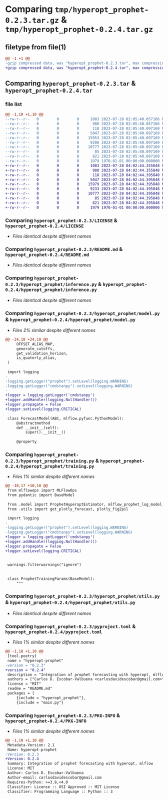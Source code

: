 # Comparing `tmp/hyperopt_prophet-0.2.3.tar.gz` & `tmp/hyperopt_prophet-0.2.4.tar.gz`

## filetype from file(1)

```diff
@@ -1 +1 @@
-gzip compressed data, was "hyperopt_prophet-0.2.3.tar", max compression
+gzip compressed data, was "hyperopt_prophet-0.2.4.tar", max compression
```

## Comparing `hyperopt_prophet-0.2.3.tar` & `hyperopt_prophet-0.2.4.tar`

### file list

```diff
@@ -1,10 +1,10 @@
--rw-r--r--   0        0        0     1083 2023-07-28 02:05:40.057166 hyperopt_prophet-0.2.3/LICENSE
--rw-r--r--   0        0        0      980 2023-07-28 02:05:40.057166 hyperopt_prophet-0.2.3/README.md
--rw-r--r--   0        0        0      118 2023-07-28 02:05:40.097169 hyperopt_prophet-0.2.3/hyperopt_prophet/__init__.py
--rw-r--r--   0        0        0     5047 2023-07-28 02:05:40.097169 hyperopt_prophet-0.2.3/hyperopt_prophet/inference.py
--rw-r--r--   0        0        0    15953 2023-07-28 02:05:40.097169 hyperopt_prophet-0.2.3/hyperopt_prophet/model.py
--rw-r--r--   0        0        0     9206 2023-07-28 02:05:40.097169 hyperopt_prophet-0.2.3/hyperopt_prophet/training.py
--rw-r--r--   0        0        0    10777 2023-07-28 02:05:40.097169 hyperopt_prophet-0.2.3/hyperopt_prophet/utils.py
--rw-r--r--   0        0        0       85 2023-07-28 02:05:40.097169 hyperopt_prophet-0.2.3/main.py
--rw-r--r--   0        0        0      821 2023-07-28 02:05:40.097169 hyperopt_prophet-0.2.3/pyproject.toml
--rw-r--r--   0        0        0     1979 1970-01-01 00:00:00.000000 hyperopt_prophet-0.2.3/PKG-INFO
+-rw-r--r--   0        0        0     1083 2023-07-28 04:02:44.355848 hyperopt_prophet-0.2.4/LICENSE
+-rw-r--r--   0        0        0      980 2023-07-28 04:02:44.355848 hyperopt_prophet-0.2.4/README.md
+-rw-r--r--   0        0        0      118 2023-07-28 04:02:44.395848 hyperopt_prophet-0.2.4/hyperopt_prophet/__init__.py
+-rw-r--r--   0        0        0     5047 2023-07-28 04:02:44.395848 hyperopt_prophet-0.2.4/hyperopt_prophet/inference.py
+-rw-r--r--   0        0        0    15979 2023-07-28 04:02:44.395848 hyperopt_prophet-0.2.4/hyperopt_prophet/model.py
+-rw-r--r--   0        0        0     9233 2023-07-28 04:02:44.395848 hyperopt_prophet-0.2.4/hyperopt_prophet/training.py
+-rw-r--r--   0        0        0    10777 2023-07-28 04:02:44.395848 hyperopt_prophet-0.2.4/hyperopt_prophet/utils.py
+-rw-r--r--   0        0        0       85 2023-07-28 04:02:44.395848 hyperopt_prophet-0.2.4/main.py
+-rw-r--r--   0        0        0      821 2023-07-28 04:02:44.395848 hyperopt_prophet-0.2.4/pyproject.toml
+-rw-r--r--   0        0        0     1979 1970-01-01 00:00:00.000000 hyperopt_prophet-0.2.4/PKG-INFO
```

### Comparing `hyperopt_prophet-0.2.3/LICENSE` & `hyperopt_prophet-0.2.4/LICENSE`

 * *Files identical despite different names*

### Comparing `hyperopt_prophet-0.2.3/README.md` & `hyperopt_prophet-0.2.4/README.md`

 * *Files identical despite different names*

### Comparing `hyperopt_prophet-0.2.3/hyperopt_prophet/inference.py` & `hyperopt_prophet-0.2.4/hyperopt_prophet/inference.py`

 * *Files identical despite different names*

### Comparing `hyperopt_prophet-0.2.3/hyperopt_prophet/model.py` & `hyperopt_prophet-0.2.4/hyperopt_prophet/model.py`

 * *Files 2% similar despite different names*

```diff
@@ -24,18 +24,18 @@
     OFFSET_ALIAS_MAP,
     generate_cutoffs,
     get_validation_horizon,
     is_quaterly_alias,
 )
 
 import logging
-
-logging.getLogger("prophet").setLevel(logging.WARNING)
-logging.getLogger("cmdstanpy").setLevel(logging.WARNING)
-
+logger = logging.getLogger('cmdstanpy')
+logger.addHandler(logging.NullHandler())
+logger.propagate = False
+logger.setLevel(logging.CRITICAL)
 
 class ForecastModel(ABC, mlflow.pyfunc.PythonModel):
     @abstractmethod
     def __init__(self):
         super().__init__()
 
     @property
```

### Comparing `hyperopt_prophet-0.2.3/hyperopt_prophet/training.py` & `hyperopt_prophet-0.2.4/hyperopt_prophet/training.py`

 * *Files 1% similar despite different names*

```diff
@@ -10,17 +10,18 @@
 from mlflowops import MLFlowOps
 from pydantic import BaseModel
 
 from .model import ProphetHyperoptEstimator, mlflow_prophet_log_model, ProphetModel
 from .utils import get_plotly_forecast, plotly_fig2pil
 
 import logging
-
-logging.getLogger("prophet").setLevel(logging.WARNING)
-logging.getLogger("cmdstanpy").setLevel(logging.WARNING)
+logger = logging.getLogger('cmdstanpy')
+logger.addHandler(logging.NullHandler())
+logger.propagate = False
+logger.setLevel(logging.CRITICAL)
 
 
 warnings.filterwarnings("ignore")
 
 
 class ProphetTrainingParams(BaseModel):
     """
```

### Comparing `hyperopt_prophet-0.2.3/hyperopt_prophet/utils.py` & `hyperopt_prophet-0.2.4/hyperopt_prophet/utils.py`

 * *Files identical despite different names*

### Comparing `hyperopt_prophet-0.2.3/pyproject.toml` & `hyperopt_prophet-0.2.4/pyproject.toml`

 * *Files 1% similar despite different names*

```diff
@@ -1,10 +1,10 @@
 [tool.poetry]
 name = "hyperopt-prophet"
-version = "0.2.3"
+version = "0.2.4"
 description = "Integration of prophet forecasting with hyperopt, mlflow"
 authors = ["Carlos D. Escobar-Valbuena <carlosdavidescobar@gmail.com>"]
 license = "MIT"
 readme = "README.md"
 packages = [
     {include = "hyperopt_prophet"},
     {include = "main.py"}
```

### Comparing `hyperopt_prophet-0.2.3/PKG-INFO` & `hyperopt_prophet-0.2.4/PKG-INFO`

 * *Files 1% similar despite different names*

```diff
@@ -1,10 +1,10 @@
 Metadata-Version: 2.1
 Name: hyperopt-prophet
-Version: 0.2.3
+Version: 0.2.4
 Summary: Integration of prophet forecasting with hyperopt, mlflow
 License: MIT
 Author: Carlos D. Escobar-Valbuena
 Author-email: carlosdavidescobar@gmail.com
 Requires-Python: >=3.8,<4.0
 Classifier: License :: OSI Approved :: MIT License
 Classifier: Programming Language :: Python :: 3
```

